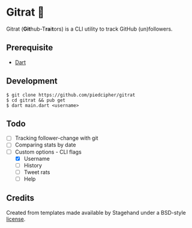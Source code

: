 # Gitrat :rat:
Gitrat (**Git**hub-T**ra**i**t**ors) is a CLI utility to track GitHub (un)followers.

## Prerequisite
- [Dart](https://www.dartlang.org/)

## Development
```
$ git clone https://github.com/piedcipher/gitrat
$ cd gitrat && pub get
$ dart main.dart <username>
```

## Todo
- [ ] Tracking follower-change with git
- [ ] Comparing stats by date
- [ ] Custom options - CLI flags
    - [x] Username
    - [ ] History
    - [ ] Tweet rats
    - [ ] Help
     
## Credits 
Created from templates made available by Stagehand under a BSD-style
[license](https://github.com/dart-lang/stagehand/blob/master/LICENSE).
